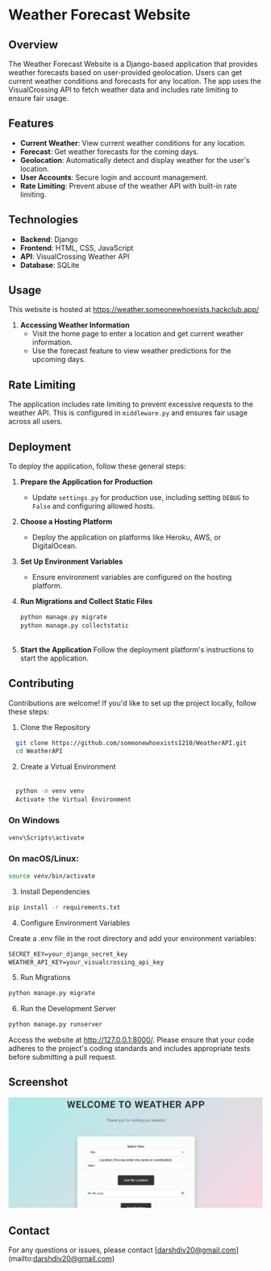 # Weather Forecast Website

## Overview

The Weather Forecast Website is a Django-based application that provides weather forecasts based on user-provided geolocation. Users can get current weather conditions and forecasts for any location. The app uses the VisualCrossing API to fetch weather data and includes rate limiting to ensure fair usage.

## Features

- **Current Weather**: View current weather conditions for any location.
- **Forecast**: Get weather forecasts for the coming days.
- **Geolocation**: Automatically detect and display weather for the user's location.
- **User Accounts**: Secure login and account management.
- **Rate Limiting**: Prevent abuse of the weather API with built-in rate limiting.

## Technologies

- **Backend**: Django
- **Frontend**: HTML, CSS, JavaScript
- **API**: VisualCrossing Weather API
- **Database**: SQLite

## Usage
This website is hosted at https://weather.someonewhoexists.hackclub.app/

1. **Accessing Weather Information**
   - Visit the home page to enter a location and get current weather information.
   - Use the forecast feature to view weather predictions for the upcoming days.

## Rate Limiting

The application includes rate limiting to prevent excessive requests to the weather API. This is configured in `middleware.py` and ensures fair usage across all users.

## Deployment

To deploy the application, follow these general steps:

1. **Prepare the Application for Production**
   - Update `settings.py` for production use, including setting `DEBUG` to `False` and configuring allowed hosts.

2. **Choose a Hosting Platform**
   - Deploy the application on platforms like Heroku, AWS, or DigitalOcean.

3. **Set Up Environment Variables**
   - Ensure environment variables are configured on the hosting platform.

4. **Run Migrations and Collect Static Files**
   ```bash
   python manage.py migrate
   python manage.py collectstatic
  
5. **Start the Application**
   Follow the deployment platform's instructions to start the application.

## Contributing
Contributions are welcome! If you'd like to set up the project locally, follow these steps:

1. Clone the Repository
```bash
  git clone https://github.com/someonewhoexists1210/WeatherAPI.git
  cd WeatherAPI
```
2. Create a Virtual Environment

```bash

  python -m venv venv
  Activate the Virtual Environment
```

### On Windows
```bash
venv\Scripts\activate
```

### On macOS/Linux:
```bash
source venv/bin/activate
```

3. Install Dependencies

```bash
pip install -r requirements.txt
```

4. Configure Environment Variables

Create a .env file in the root directory and add your environment variables:
```.env
SECRET_KEY=your_django_secret_key
WEATHER_API_KEY=your_visualcrossing_api_key
```
5. Run Migrations

```bash
python manage.py migrate
```


6. Run the Development Server
```bash   
python manage.py runserver
```

Access the website at http://127.0.0.1:8000/.
Please ensure that your code adheres to the project's coding standards and includes appropriate tests before submitting a pull request.

## Screenshot
![alt text](image.png)

## Contact
For any questions or issues, please contact [darshdiv20@gmail.com] (mailto:darshdiv20@gmail.com)
